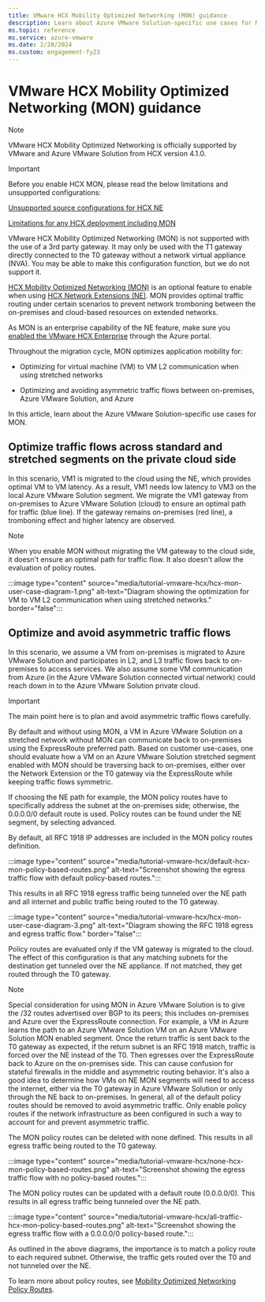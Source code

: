 ```yaml
---
title: VMware HCX Mobility Optimized Networking (MON) guidance
description: Learn about Azure VMware Solution-specific use cases for Mobility Optimized Networking (MON).  
ms.topic: reference
ms.service: azure-vmware
ms.date: 2/28/2024
ms.custom: engagement-fy23
---
```


# VMware HCX Mobility Optimized Networking (MON) guidance

>[!NOTE]
>
> VMware HCX Mobility Optimized Networking is officially supported by VMware and Azure VMware Solution from HCX version 4.1.0. 

>[!IMPORTANT] 
>
>Before you enable HCX MON, please read the below limitations and unsupported configurations:
>
>[Unsupported source configurations for HCX NE](https://docs.vmware.com/en/VMware-HCX/4.2/hcx-user-guide/GUID-DBDB4D1B-60B6-4D16-936B-4AC632606909.html)
> 
>[Limitations for any HCX deployment including MON](https://docs.vmware.com/en/VMware-HCX/4.2/hcx-user-guide/GUID-BEC26054-D560-46D0-98B4-7FF09501F801.html)
>
>VMware HCX Mobility Optimized Networking (MON) is not supported with the use of a 3rd party gateway. It may only be used with the T1 gateway directly connected to the T0 gateway without a network virtual appliance (NVA). You may be able to make this configuration function, but we do not support it.

[HCX Mobility Optimized Networking (MON)](https://docs.vmware.com/en/VMware-HCX/4.2/hcx-user-guide/GUID-0E254D74-60A9-479C-825D-F373C41F40BC.html) is an optional feature to enable when using [HCX Network Extensions (NE)](configure-hcx-network-extension.md). MON provides optimal traffic routing under certain scenarios to prevent network tromboning between the on-premises and cloud-based resources on extended networks. 

As MON is an enterprise capability of the NE feature, make sure you [enabled the VMware HCX Enterprise](/azure/azure-vmware/install-vmware-hcx#hcx-license-edition) through the Azure portal. 

Throughout the migration cycle, MON optimizes application mobility for:

- Optimizing for virtual machine (VM) to VM L2 communication when using stretched networks 

- Optimizing and avoiding asymmetric traffic flows between on-premises, Azure VMware Solution, and Azure

In this article, learn about the Azure VMware Solution-specific use cases for MON.

## Optimize traffic flows across standard and stretched segments on the private cloud side 

In this scenario, VM1 is migrated to the cloud using the NE, which provides optimal VM to VM latency. As a result, VM1 needs low latency to VM3 on the local Azure VMware Solution segment. We migrate the VM1 gateway from on-premises to Azure VMware Solution (cloud) to ensure an optimal path for traffic (blue line). If the gateway remains on-premises (red line), a tromboning effect and higher latency are observed. 

>[!NOTE]
>When you enable MON without migrating the VM gateway to the cloud side, it doesn't ensure an optimal path for traffic flow.  It also doesn't allow the evaluation of policy routes.

:::image type="content" source="media/tutorial-vmware-hcx/hcx-mon-user-case-diagram-1.png" alt-text="Diagram showing the optimization for VM to VM L2 communication when using stretched networks." border="false":::

## Optimize and avoid asymmetric traffic flows 

In this scenario, we assume a VM from on-premises is migrated to Azure VMware Solution and participates in L2, and L3 traffic flows back to on-premises to access services. We also assume some VM communication from Azure (in the Azure VMware Solution connected virtual network) could reach down in to the Azure VMware Solution private cloud.

>[!IMPORTANT]
>The main point here is to plan and avoid asymmetric traffic flows carefully. 

By default and without using MON, a VM in Azure VMware Solution on a stretched network without MON can communicate back to on-premises using the ExpressRoute preferred path. Based on customer use-cases, one should evaluate how a VM on an Azure VMware Solution stretched segment enabled with MON should be traversing back to on-premises, either over the Network Extension or the T0 gateway via the ExpressRoute while keeping traffic flows symmetric.

If choosing the NE path for example, the MON policy routes have to specifically address the subnet at the on-premises side; otherwise, the 0.0.0.0/0 default route is used. Policy routes can be found under the NE segment, by selecting advanced.

By default, all RFC 1918 IP addresses are included in the MON policy routes definition.

:::image type="content" source="media/tutorial-vmware-hcx/default-hcx-mon-policy-based-routes.png" alt-text="Screenshot showing the egress traffic flow with default policy-based routes.":::

This results in all RFC 1918 egress traffic being tunneled over the NE path and all internet and public traffic being routed to the T0 gateway.

:::image type="content" source="media/tutorial-vmware-hcx/hcx-mon-user-case-diagram-3.png" alt-text="Diagram showing the RFC 1918 egress and egress traffic flow." border="false":::

Policy routes are evaluated only if the VM gateway is migrated to the cloud. The effect of this configuration is that any matching subnets for the destination get tunneled over the NE appliance.  If not matched, they get routed through the T0 gateway.

>[!NOTE]
>Special consideration for using MON in Azure VMware Solution is to give the /32 routes advertised over BGP to its peers; this includes on-premises and Azure over the ExpressRoute connection. For example, a VM in Azure learns the path to an Azure VMware Solution VM on an Azure VMware Solution MON enabled segment. Once the return traffic is sent back to the T0 gateway as expected, if the return subnet is an RFC 1918 match, traffic is forced over the NE instead of the T0. Then egresses over the ExpressRoute back to Azure on the on-premises side. This can cause confusion for stateful firewalls in the middle and asymmetric routing behavior. It's also a good idea to determine how VMs on NE MON segments will need to access the internet, either via the T0 gateway in Azure VMware Solution or only through the NE back to on-premises. In general, all of the default policy routes should be removed to avoid asymmetric traffic. Only enable policy routes if the network infrastructure as been configured in such a way to account for and prevent asymmetric traffic.

The MON policy routes can be deleted with none defined. This results in all egress traffic being routed to the T0 gateway.

:::image type="content" source="media/tutorial-vmware-hcx/none-hcx-mon-policy-based-routes.png" alt-text="Screenshot showing the egress traffic flow with no policy-based routes.":::

The MON policy routes can be updated with a default route (0.0.0.0/0). This results in all egress traffic being tunneled over the NE path.

:::image type="content" source="media/tutorial-vmware-hcx/all-traffic-hcx-mon-policy-based-routes.png" alt-text="Screenshot showing the egress traffic flow with a 0.0.0.0/0 policy-based route.":::

As outlined in the above diagrams, the importance is to match a policy route to each required subnet. Otherwise, the traffic gets routed over the T0 and not tunneled over the NE.

To learn more about policy routes, see [Mobility Optimized Networking Policy Routes](https://docs.vmware.com/en/VMware-HCX/4.1/hcx-user-guide/GUID-F45B1DB5-C640-4A75-AEC5-45C58B1C9D63.html).
